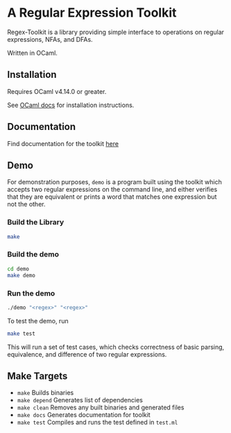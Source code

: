 # A Regular Expression Toolkit

Regex-Toolkit is a library providing simple interface to operations on regular expressions, NFAs, and DFAs.

Written in OCaml.

## Installation

Requires OCaml v4.14.0 or greater. 

See [OCaml docs](https://ocaml.org/docs/up-and-running) for installation instructions.

## Documentation

Find documentation for the toolkit [here](https://toodom02.github.io/regex-toolkit/)

## Demo

For demonstration purposes, `demo` is a program built using the toolkit which accepts two regular expressions on the command line, and either verifies that they are equivalent or prints a word that matches one expression but not the other.

### Build the Library

```bash
make
```

### Build the demo

```bash
cd demo
make demo
```

### Run the demo

```bash
./demo "<regex>" "<regex>"
```

To test the demo, run

```bash
make test
```

This will run a set of test cases, which checks correctness of basic parsing, equivalence, and difference of two regular expressions.


## Make Targets

 - `make` Builds binaries
 - `make depend` Generates list of dependencies
 - `make clean` Removes any built binaries and generated files
 - `make docs` Generates documentation for toolkit
 - `make test` Compiles and runs the test defined in `test.ml`